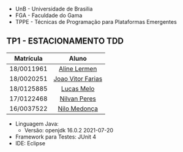 - UnB - Universidade de Brasilia  
- FGA - Faculdade do Gama  
- TPPE - Técnicas de Programação para Plataformas Emergentes  

## TP1 - ESTACIONAMENTO TDD

|Matrícula | Aluno |
| :--: | :--: |
| 18/0011961 |  [Aline Lermen](https://github.com/AlineLermen) |
| 18/0020251 |  [Joao Vitor Farias](https://github.com/JoaoVitorFarias) |
| 18/0125885 |  [Lucas Melo](https://github.com/luucas-melo/) |
| 17/0122468 |  [Nilvan Peres](https://github.com/DaviAntonio/) |
| 16/0037522 |  [Nilo Medonça](https://github.com/NiloMendonca/) |


* Linguagem Java:
    * Versão: openjdk 16.0.2 2021-07-20
* Framework para Testes: JUnit 4
* IDE: Eclipse


